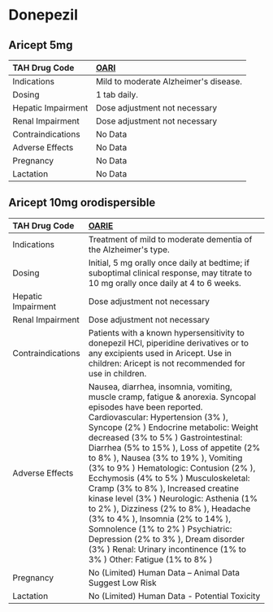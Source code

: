 # Donepezil

## Aricept 5mg

| TAH Drug Code      | [OARI](https://www.tahsda.org.tw/drugs/hissearch.php?drug_code=OARI)   |
|:-------------------|:-----------------------------------------------------------------------|
| Indications        | Mild to moderate Alzheimer's disease.                                  |
| Dosing             | 1 tab daily.                                                           |
| Hepatic Impairment | Dose adjustment not necessary                                          |
| Renal Impairment   | Dose adjustment not necessary                                          |
| Contraindications  | No Data                                                                |
| Adverse Effects    | No Data                                                                |
| Pregnancy          | No Data                                                                |
| Lactation          | No Data                                                                |

## Aricept 10mg orodispersible

| TAH Drug Code      | [OARIE](https://www.tahsda.org.tw/drugs/hissearch.php?drug_code=OARIE)                                                                                                                                                                                                                                                                                                                                                                                                                                                                                                                                                                                                                                                      |
|:-------------------|:----------------------------------------------------------------------------------------------------------------------------------------------------------------------------------------------------------------------------------------------------------------------------------------------------------------------------------------------------------------------------------------------------------------------------------------------------------------------------------------------------------------------------------------------------------------------------------------------------------------------------------------------------------------------------------------------------------------------------|
| Indications        | Treatment of mild to moderate dementia of the Alzheimer's type.                                                                                                                                                                                                                                                                                                                                                                                                                                                                                                                                                                                                                                                             |
| Dosing             | Initial, 5 mg orally once daily at bedtime; if suboptimal clinical response, may titrate to 10 mg orally once daily at 4 to 6 weeks.                                                                                                                                                                                                                                                                                                                                                                                                                                                                                                                                                                                        |
| Hepatic Impairment | Dose adjustment not necessary                                                                                                                                                                                                                                                                                                                                                                                                                                                                                                                                                                                                                                                                                               |
| Renal Impairment   | Dose adjustment not necessary                                                                                                                                                                                                                                                                                                                                                                                                                                                                                                                                                                                                                                                                                               |
| Contraindications  | Patients with a known hypersensitivity to donepezil HCl, piperidine derivatives or to any excipients used in Aricept. Use in children: Aricept is not recommended for use in children.                                                                                                                                                                                                                                                                                                                                                                                                                                                                                                                                      |
| Adverse Effects    | Nausea, diarrhea, insomnia, vomiting, muscle cramp, fatigue & anorexia. Syncopal episodes have been reported. Cardiovascular: Hypertension (3% ), Syncope (2% ) Endocrine metabolic: Weight decreased (3% to 5% ) Gastrointestinal: Diarrhea (5% to 15% ), Loss of appetite (2% to 8% ), Nausea (3% to 19% ), Vomiting (3% to 9% ) Hematologic: Contusion (2% ), Ecchymosis (4% to 5% ) Musculoskeletal: Cramp (3% to 8% ), Increased creatine kinase level (3% ) Neurologic: Asthenia (1% to 2% ), Dizziness (2% to 8% ), Headache (3% to 4% ), Insomnia (2% to 14% ), Somnolence (1% to 2% ) Psychiatric: Depression (2% to 3% ), Dream disorder (3% ) Renal: Urinary incontinence (1% to 3% ) Other: Fatigue (1% to 8% ) |
| Pregnancy          | No (Limited) Human Data – Animal Data Suggest Low Risk                                                                                                                                                                                                                                                                                                                                                                                                                                                                                                                                                                                                                                                                      |
| Lactation          | No (Limited) Human Data - Potential Toxicity                                                                                                                                                                                                                                                                                                                                                                                                                                                                                                                                                                                                                                                                                |

